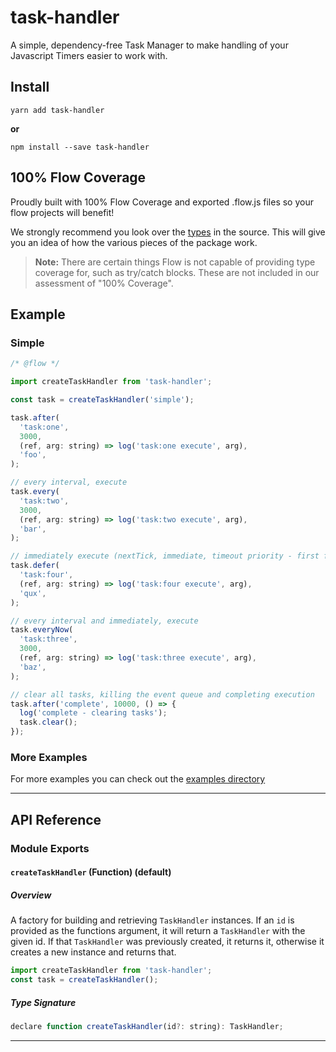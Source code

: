 # task-handler

A simple, dependency-free Task Manager to make handling of your Javascript
Timers easier to work with.

## Install

```
yarn add task-handler
```

**or**

```
npm install --save task-handler
```

## 100% Flow Coverage

Proudly built with 100% Flow Coverage and exported .flow.js files so your flow
projects will benefit!

We strongly recommend you look over the
[types](https://github.com/Dash-OS/pubchan/tree/master/src/index.js) in the
source. This will give you an idea of how the various pieces of the package
work.

> **Note:** There are certain things Flow is not capable of providing type
> coverage for, such as try/catch blocks. These are not included in our
> assessment of "100% Coverage".

## Example

### Simple

```js
/* @flow */

import createTaskHandler from 'task-handler';

const task = createTaskHandler('simple');

task.after(
  'task:one',
  3000,
  (ref, arg: string) => log('task:one execute', arg),
  'foo',
);

// every interval, execute
task.every(
  'task:two',
  3000,
  (ref, arg: string) => log('task:two execute', arg),
  'bar',
);

// immediately execute (nextTick, immediate, timeout priority - first found)
task.defer(
  'task:four',
  (ref, arg: string) => log('task:four execute', arg),
  'qux',
);

// every interval and immediately, execute
task.everyNow(
  'task:three',
  3000,
  (ref, arg: string) => log('task:three execute', arg),
  'baz',
);

// clear all tasks, killing the event queue and completing execution
task.after('complete', 10000, () => {
  log('complete - clearing tasks');
  task.clear();
});
```

### More Examples

For more examples you can check out the
[examples directory](https://github.com/Dash-OS/task-handler/tree/master/examples)

---

## API Reference

### Module Exports

#### `createTaskHandler` (Function) (default)

##### Overview

A factory for building and retrieving `TaskHandler` instances. If an `id` is
provided as the functions argument, it will return a `TaskHandler` with the
given id. If that `TaskHandler` was previously created, it returns it, otherwise
it creates a new instance and returns that.

```js
import createTaskHandler from 'task-handler';
const task = createTaskHandler();
```

##### Type Signature

```js
declare function createTaskHandler(id?: string): TaskHandler;
```

---
